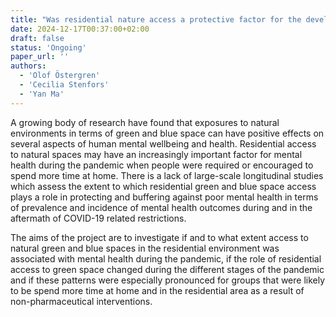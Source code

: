 ```yaml
---
title: "Was residential nature access a protective factor for the development of mental health problems in the population during the COVID-19 pandemic?"
date: 2024-12-17T00:37:00+02:00
draft: false
status: 'Ongoing'
paper_url: ''
authors:
  - 'Olof Östergren'
  - 'Cecilia Stenfors'
  - 'Yan Ma'
---
```


A growing body of research have found that exposures to natural environments in terms of green and blue space can have positive effects on several aspects of human mental wellbeing and health. Residential access to natural spaces may have an increasingly important factor for mental health during the pandemic when people were required or encouraged to spend more time at home. There is a lack of large-scale longitudinal studies which assess the extent to which residential green and blue space access plays a role in protecting and buffering against poor mental health in terms of prevalence and incidence of mental health outcomes during and in the aftermath of COVID-19 related restrictions.

The aims of the project are to investigate if and to what extent access to natural green and blue spaces in the residential environment was associated with mental health during the pandemic, if the role of residential access to green space changed during the different stages of the pandemic and if these patterns were especially pronounced for groups  that were likely to be spend more time at home and in the residential area as a result of non-pharmaceutical interventions.
